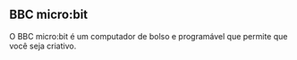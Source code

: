 ## BBC micro:bit

O BBC micro:bit é um computador de bolso e programável que permite que você seja criativo.
